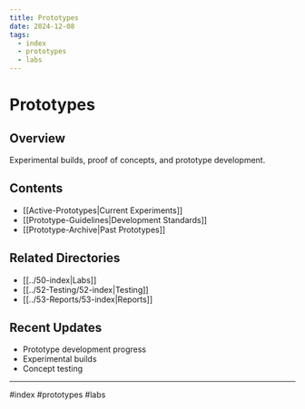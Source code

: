 ```yaml
---
title: Prototypes
date: 2024-12-08
tags:
  - index
  - prototypes
  - labs
---
```


# Prototypes

## Overview
Experimental builds, proof of concepts, and prototype development.

## Contents
- [[Active-Prototypes|Current Experiments]]
- [[Prototype-Guidelines|Development Standards]]
- [[Prototype-Archive|Past Prototypes]]

## Related Directories
- [[../50-index|Labs]]
- [[../52-Testing/52-index|Testing]]
- [[../53-Reports/53-index|Reports]]

## Recent Updates
- Prototype development progress
- Experimental builds
- Concept testing

---

#index #prototypes #labs